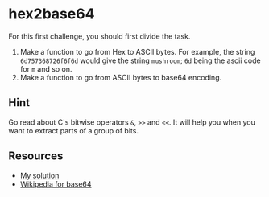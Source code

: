 # hex2base64

For this first challenge, you should first divide the task.

1. Make a function to go from Hex to ASCII bytes. For example, the string `6d757368726f6f6d`
would give the string `mushroom`; `6d` being the ascii code for `m` and so on.
2. Make a function to go from ASCII bytes to base64 encoding.

## Hint

Go read about C's bitwise operators `&`, `>>` and `<<`. It will help you when you want 
to extract parts of a group of bits.

## Resources

- [My solution](./hex2base64.c)
- [Wikipedia for base64](https://en.wikipedia.org/wiki/Base64)
